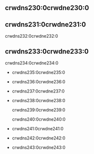 ## crwdns230:0crwdne230:0

## crwdns231:0crwdne231:0

crwdns232:0crwdne232:0

## crwdns233:0crwdne233:0

crwdns234:0crwdne234:0

* crwdns235:0crwdne235:0

* crwdns236:0crwdne236:0

* crwdns237:0crwdne237:0

* crwdns238:0crwdne238:0
    
    crwdns239:0crwdne239:0
    
    crwdns240:0crwdne240:0

* crwdns241:0crwdne241:0

* crwdns242:0crwdne242:0

* crwdns243:0crwdne243:0